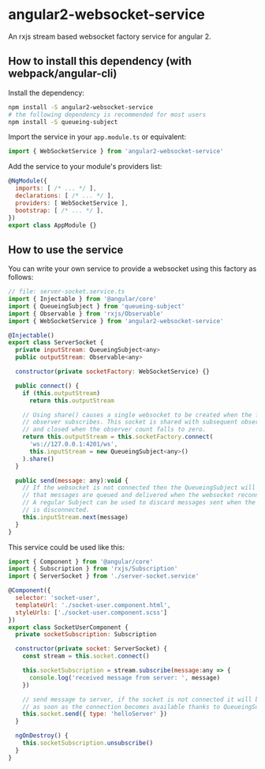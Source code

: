 # angular2-websocket-service

An rxjs stream based websocket factory service for angular 2.

## How to install this dependency (with webpack/angular-cli)

Install the dependency:

```bash
npm install -S angular2-websocket-service
# the following dependency is recommended for most users
npm install -S queueing-subject
```

Import the service in your `app.module.ts` or equivalent:

```javascript
import { WebSocketService } from 'angular2-websocket-service'
```

Add the service to your module's providers list:

```javascript
@NgModule({
  imports: [ /* ... */ ],
  declarations: [ /* ... */ ],
  providers: [ WebSocketService ],
  bootstrap: [ /* ... */ ],
})
export class AppModule {}
```

## How to use the service

You can write your own service to provide a websocket using this factory as follows:

```javascript
// file: server-socket.service.ts
import { Injectable } from '@angular/core'
import { QueueingSubject } from 'queueing-subject'
import { Observable } from 'rxjs/Observable'
import { WebSocketService } from 'angular2-websocket-service'

@Injectable()
export class ServerSocket {
  private inputStream: QueueingSubject<any>
  public outputStream: Observable<any>

  constructor(private socketFactory: WebSocketService) {}

  public connect() {
    if (this.outputStream)
      return this.outputStream

    // Using share() causes a single websocket to be created when the first
    // observer subscribes. This socket is shared with subsequent observers
    // and closed when the observer count falls to zero.
    return this.outputStream = this.socketFactory.connect(
      'ws://127.0.0.1:4201/ws',
      this.inputStream = new QueueingSubject<any>()
    ).share()
  }

  public send(message: any):void {
    // If the websocket is not connected then the QueueingSubject will ensure
    // that messages are queued and delivered when the websocket reconnects.
    // A regular Subject can be used to discard messages sent when the websocket
    // is disconnected.
    this.inputStream.next(message)
  }
}
```

This service could be used like this:

```javascript
import { Component } from '@angular/core'
import { Subscription } from 'rxjs/Subscription'
import { ServerSocket } from './server-socket.service'

@Component({
  selector: 'socket-user',
  templateUrl: './socket-user.component.html',
  styleUrls: ['./socket-user.component.scss']
})
export class SocketUserComponent {
  private socketSubscription: Subscription

  constructor(private socket: ServerSocket) {
    const stream = this.socket.connect()

    this.socketSubscription = stream.subscribe(message:any => {
      console.log('received message from server: ', message)
    })

    // send message to server, if the socket is not connected it will be sent
    // as soon as the connection becomes available thanks to QueueingSubject
    this.socket.send({ type: 'helloServer' })
  }

  ngOnDestroy() {
    this.socketSubscription.unsubscribe()
  }
}
```
